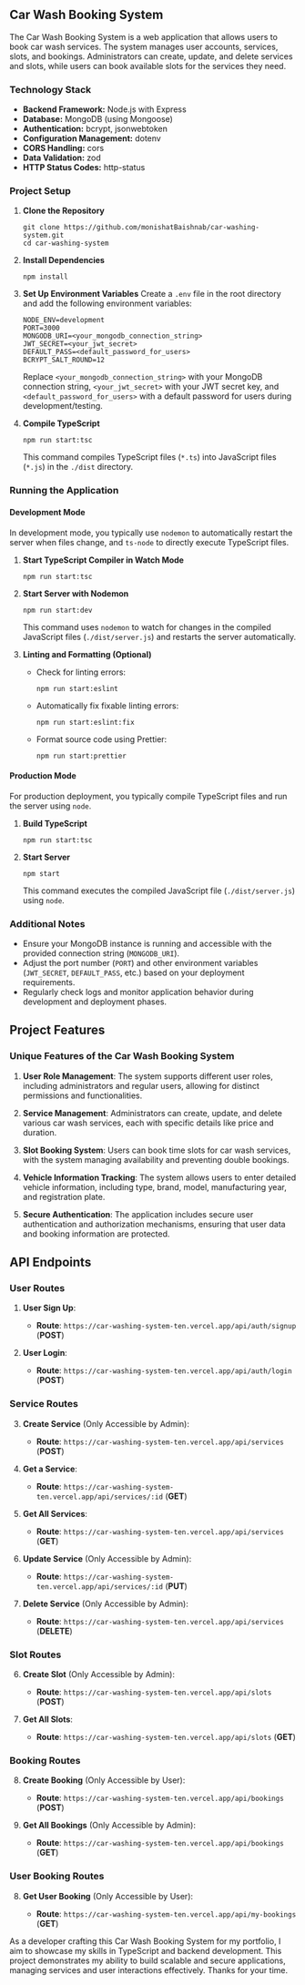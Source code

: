 ## Car Wash Booking System

The Car Wash Booking System is a web application that allows users to book car wash services. The system manages user accounts, services, slots, and bookings. Administrators can create, update, and delete services and slots, while users can book available slots for the services they need.

### Technology Stack 

- **Backend Framework:** Node.js with Express
- **Database:** MongoDB (using Mongoose)
- **Authentication:** bcrypt, jsonwebtoken
- **Configuration Management:** dotenv
- **CORS Handling:** cors
- **Data Validation:** zod
- **HTTP Status Codes:** http-status

### Project Setup

1. **Clone the Repository**
   ```
   git clone https://github.com/monishatBaishnab/car-washing-system.git
   cd car-washing-system
   ```

2. **Install Dependencies**
   ```
   npm install
   ```

3. **Set Up Environment Variables**
   Create a `.env` file in the root directory and add the following environment variables:
   ```env
   NODE_ENV=development
   PORT=3000
   MONGODB_URI=<your_mongodb_connection_string>
   JWT_SECRET=<your_jwt_secret>
   DEFAULT_PASS=<default_password_for_users>
   BCRYPT_SALT_ROUND=12
   ```

   Replace `<your_mongodb_connection_string>` with your MongoDB connection string, `<your_jwt_secret>` with your JWT secret key, and `<default_password_for_users>` with a default password for users during development/testing.

4. **Compile TypeScript**
   ```
   npm run start:tsc
   ```
   This command compiles TypeScript files (`*.ts`) into JavaScript files (`*.js`) in the `./dist` directory.

### Running the Application

#### Development Mode

In development mode, you typically use `nodemon` to automatically restart the server when files change, and `ts-node` to directly execute TypeScript files.

1. **Start TypeScript Compiler in Watch Mode**
   ```
   npm run start:tsc
   ```

2. **Start Server with Nodemon**
   ```
   npm run start:dev
   ```
   This command uses `nodemon` to watch for changes in the compiled JavaScript files (`./dist/server.js`) and restarts the server automatically.

3. **Linting and Formatting (Optional)**
   - Check for linting errors:
     ```
     npm run start:eslint
     ```
   - Automatically fix fixable linting errors:
     ```
     npm run start:eslint:fix
     ```
   - Format source code using Prettier:
     ```
     npm run start:prettier
     ```

#### Production Mode

For production deployment, you typically compile TypeScript files and run the server using `node`.

1. **Build TypeScript**
   ```
   npm run start:tsc
   ```

2. **Start Server**
   ```
   npm start
   ```
   This command executes the compiled JavaScript file (`./dist/server.js`) using `node`.

### Additional Notes

- Ensure your MongoDB instance is running and accessible with the provided connection string (`MONGODB_URI`).
- Adjust the port number (`PORT`) and other environment variables (`JWT_SECRET`, `DEFAULT_PASS`, etc.) based on your deployment requirements.
- Regularly check logs and monitor application behavior during development and deployment phases.

## Project Features

### Unique Features of the Car Wash Booking System

1. **User Role Management**:
   The system supports different user roles, including administrators and regular users, allowing for distinct permissions and functionalities.

2. **Service Management**:
   Administrators can create, update, and delete various car wash services, each with specific details like price and duration.

3. **Slot Booking System**:
   Users can book time slots for car wash services, with the system managing availability and preventing double bookings.

4. **Vehicle Information Tracking**:
   The system allows users to enter detailed vehicle information, including type, brand, model, manufacturing year, and registration plate.

5. **Secure Authentication**:
   The application includes secure user authentication and authorization mechanisms, ensuring that user data and booking information are protected.

## API Endpoints

### User Routes

1. **User Sign Up**:

   - **Route**: `https://car-washing-system-ten.vercel.app/api/auth/signup` (**POST**)

2. **User Login**:
   - **Route**: `https://car-washing-system-ten.vercel.app/api/auth/login` (**POST**)

### Service Routes

3. **Create Service** (Only Accessible by Admin):

   - **Route**: `https://car-washing-system-ten.vercel.app/api/services` (**POST**)

4. **Get a Service**:

   - **Route**: `https://car-washing-system-ten.vercel.app/api/services/:id` (**GET**)

5. **Get All Services**:
   - **Route**: `https://car-washing-system-ten.vercel.app/api/services` (**GET**)

5. **Update Service** (Only Accessible by Admin):
   - **Route**: `https://car-washing-system-ten.vercel.app/api/services/:id` (**PUT**)

5. **Delete Service** (Only Accessible by Admin):
   - **Route**: `https://car-washing-system-ten.vercel.app/api/services` (**DELETE**)

### Slot Routes

6. **Create Slot** (Only Accessible by Admin):

   - **Route**: `https://car-washing-system-ten.vercel.app/api/slots` (**POST**)

7. **Get All Slots**:
   - **Route**: `https://car-washing-system-ten.vercel.app/api/slots` (**GET**)

### Booking Routes

8. **Create Booking** (Only Accessible by User):

   - **Route**: `https://car-washing-system-ten.vercel.app/api/bookings` (**POST**)

9. **Get All Bookings** (Only Accessible by Admin):
   - **Route**: `https://car-washing-system-ten.vercel.app/api/bookings` (**GET**)

### User Booking Routes

8. **Get User Booking** (Only Accessible by User):

   - **Route**: `https://car-washing-system-ten.vercel.app/api/my-bookings` (**GET**)


As a developer crafting this Car Wash Booking System for my portfolio, I aim to showcase my skills in TypeScript and backend development. This project demonstrates my ability to build scalable and secure applications, managing services and user interactions effectively. Thanks for your time.
